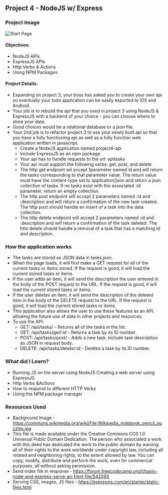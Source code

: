 ## Project 4 - NodeJS w/ Express

### Project Image
![Start Page](project4-api/resources/images/appImage.png)

#### Objectives:
* NodeJS APIs
* ExpressJS APIs
* Http Verbs & Actions
* Using NPM Packages

#### Project Details:
* Expanding on project 3, your boss has asked you to create your own api so eventually your todo
application can be easily exported to iOS and Android. 
* Your job is to rebuild the api that you used in project 3 using NodeJS & ExpressJS with a backend of your choice - you can choose where to store your data. 
* Good choices would be a relational database or a json file. 
* Your 2nd job is to refactor project 3 to use your newly built api so that you have a fully functioning api as well as a fully function web application written in javascript.
  * Create a NodeJS application named project4-api
  * Include ExpressJS as an npm package
  * Your api has to handle requests to the url: apitasks
  * Your api must support the following verbs: get, post, and delete
  * The http get endpoint wil accept 1parameter named id and will return the tasks
  corresponding to that parameter value. The return value must have the content-type set to application/json and return a json collection of tasks. fI no tasks exist with the associated :id parameter, return an empty collection.
  * The http post endpoint will accept 2 parameters named :id and :description and will return a confirmation of the new task created. The http post should handle an insert of a task into the data collection.
  * The http delete endpoint will accept 2 parameters named :id and :description and will return a confirmation of the task deleted. The htto delete should handle a removal of a task that has
  a matching id and description.

### How the application works
* The tasks are stored as JSON data in tasks.json.
* When the page loads, it will first make a GET request for all of the current tasks or items stored. If the
  request is good, it will load the current stored tasks or items.
* If the user adds an item, it will send the description the user entered in the body of the POST
  request to the URL. If the request is good, it will load the current stored tasks or items.
* If the user deletes an item, it will send the description of the deleted item in the body of the DELETE
  request to the URL. If the request is good, it will load the current stored tasks or items.
*  This application also allows the user to use these features as an API, allowing the future use of data in other 
projects and resources. 
* To use the API:
   * GET: /api/tasks/ - Returns all of the tasks in the list.
   * GET: /api/tasks/get/:id - Returns a task by its ID number.
   * POST: /api/tasks/post/ - Adds a new task. Include task description as JSON in request body.
   * DELETE: /api/tasks/delete/:id - Deletes a task by its ID number.


### What did I Learn?
* Running JS on the server using NodeJS Creating a web server using ExpressJS
* Http Verbs &Actions
* How to respond to different HTTP Verbs
* Using the NPM package manager

### Resources Used
* Background Image - https://commons.wikimedia.org/wiki/File:Wikipedia_notebook_pencil_puzzles.jpg
* This file is made available under the Creative Commons CC0 1.0 Universal Public Domain Dedication.
  The person who associated a work with this deed has dedicated the work to the public domain by waiving all of their
  rights to the work worldwide under copyright law, including all related and neighboring rights, to the extent
  allowed by law. You can copy, modify, distribute and perform the work, even for commercial purposes,
  all without asking permission.
* Send index file in response - https://forum.freecodecamp.org/t/basic-node-and-express-serve-an-html-file/542093
* Serving CSS, images, JS files - https://expressjs.com/en/starter/static-files.html



